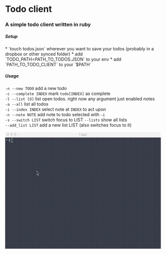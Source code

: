<h1> Todo client </h1>
<h3> A simple todo client written in ruby </h3>

<h5>Setup</h5>
* `touch todos.json` wherever you want to save your todos (probably in a dropbox or other synced folder)
* add `TODO_PATH=PATH_TO_TODOS.JSON` to your env
* add `PATH_TO_TODO_CLIENT` to your `$PATH`

<h5>Usage</h5>

`-n --new TODO` add a new todo <br>
`-c --complete INDEX` mark `todo[INDEX]` as complete <br>
`-l --list [O]` list open todos. right now any argument just enabled notes<br>
`-a --all` list all todos <br>
`-i --index INDEX` select note at `INDEX` to act upon <br>
`-n --note NOTE` add note to todo selected with `-i` <br>
`-s --switch LIST` switch focus to LIST 
`--lists` show all lists <br>
`--add_list LIST` add a new list LIST  (also switches focus to it)<br>


![Todo gif](/images/todo.gif?raw=true "")

